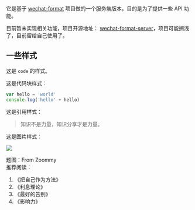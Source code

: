它是基于 [wechat-format](https://github.com/lyricat/wechat-format) 项目做的一个服务端版本，目的是为了提供一些 API 功能。

目前暂未实现相关功能，项目开源地址： [wechat-format-server](https://github.com/pengloo53/wechat-format-server)，项目可能搁浅了，目前留给自己使用了。

## 一些样式
这是 `code` 的样式。

这是代码块样式：

```js
var hello = 'world'
console.log('hello' + hello)
```

这是引用样式：
> 知识不是力量，知识分享才是力量。

这是图片样式：

![](http://img.90byte.com/weixin-qrcode.jpg)

题图：From Zoommy   
推荐阅读：

1. 《把自己作为方法》
2. 《利息理论》
3. 《最好的告别》
4. 《影响力》

